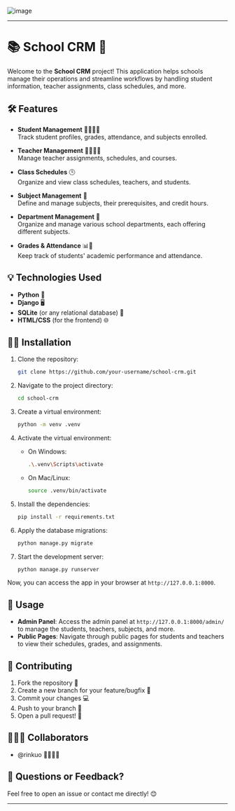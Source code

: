 ![image](https://github.com/user-attachments/assets/1045cba2-f609-4dfe-bd97-7a993d29fd59)


---

# 📚 **School CRM** 🏫

Welcome to the **School CRM** project! This application helps schools manage their operations and streamline workflows by handling student information, teacher assignments, class schedules, and more. 

## 🛠️ **Features**

- **Student Management** 👩‍🎓👨‍🎓  
  Track student profiles, grades, attendance, and subjects enrolled.

- **Teacher Management** 👨‍🏫👩‍🏫  
  Manage teacher assignments, schedules, and courses.

- **Class Schedules** 🕒  
  Organize and view class schedules, teachers, and students.

- **Subject Management** 📖  
  Define and manage subjects, their prerequisites, and credit hours.

- **Department Management** 🏢  
  Organize and manage various school departments, each offering different subjects.

- **Grades & Attendance** 📊📝  
  Keep track of students' academic performance and attendance.

## 💡 **Technologies Used**

- **Python** 🐍  
- **Django** 🖥️  
- **SQLite** (or any relational database) 💾  
- **HTML/CSS** (for the frontend) 🌐

## 🧑‍💻 **Installation**

1. Clone the repository:  
   ```bash
   git clone https://github.com/your-username/school-crm.git
   ```

2. Navigate to the project directory:
   ```bash
   cd school-crm
   ```

3. Create a virtual environment:
   ```bash
   python -m venv .venv
   ```

4. Activate the virtual environment:
   - On Windows:
     ```bash
     .\.venv\Scripts\activate
     ```
   - On Mac/Linux:
     ```bash
     source .venv/bin/activate
     ```

5. Install the dependencies:
   ```bash
   pip install -r requirements.txt
   ```

6. Apply the database migrations:
   ```bash
   python manage.py migrate
   ```

7. Start the development server:
   ```bash
   python manage.py runserver
   ```

Now, you can access the app in your browser at `http://127.0.0.1:8000`.

## 🚀 **Usage**

- **Admin Panel**: Access the admin panel at `http://127.0.0.1:8000/admin/` to manage the students, teachers, subjects, and more.
- **Public Pages**: Navigate through public pages for students and teachers to view their schedules, grades, and assignments.

## 📝 **Contributing**

1. Fork the repository 🍴
2. Create a new branch for your feature/bugfix 🌱
3. Commit your changes 💻
4. Push to your branch 🚀
5. Open a pull request! 🤝

## 🧑‍🤝‍🧑 **Collaborators**

- @rinkuo 🦸‍♂️🦸‍♀️

## 💬 **Questions or Feedback?**

Feel free to open an issue or contact me directly! 😊

---
